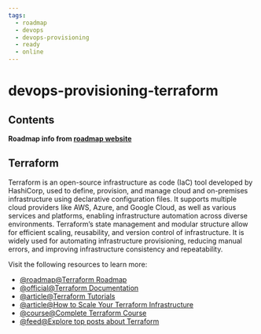 ```yaml
---
tags:
  - roadmap
  - devops
  - devops-provisioning
  - ready
  - online
---
```


# devops-provisioning-terraform

## Contents

__Roadmap info from [roadmap website](https://roadmap.sh/devops/terraform@nUBGf1rp9GK_pbagWCP9g)__

## Terraform

Terraform is an open-source infrastructure as code (IaC) tool developed by HashiCorp, used to define, provision, and manage cloud and on-premises infrastructure using declarative configuration files. It supports multiple cloud providers like AWS, Azure, and Google Cloud, as well as various services and platforms, enabling infrastructure automation across diverse environments. Terraform’s state management and modular structure allow for efficient scaling, reusability, and version control of infrastructure. It is widely used for automating infrastructure provisioning, reducing manual errors, and improving infrastructure consistency and repeatability.

Visit the following resources to learn more:

* [@roadmap@Terraform Roadmap](https://roadmap.sh/terraform)
* [@official@Terraform Documentation](https://www.terraform.io/docs)
* [@article@Terraform Tutorials](https://learn.hashicorp.com/terraform)
* [@article@How to Scale Your Terraform Infrastructure](https://thenewstack.io/how-to-scale-your-terraform-infrastructure/)
* [@course@Complete Terraform Course](https://www.youtube.com/watch?v=7xngnjfIlK4)
* [@feed@Explore top posts about Terraform](https://app.daily.dev/tags/terraform?ref=roadmapsh)
